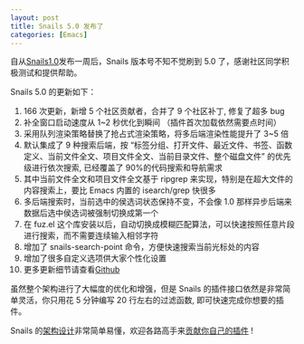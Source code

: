 ```yaml
---
layout: post
title: Snails 5.0 发布了
categories: [Emacs]
---
```


自从[Snails1.0](https://manateelazycat.github.io/emacs/2019/07/21/snails.html)发布一周后，Snails 版本号不知不觉刷到 5.0 了，感谢社区同学积极测试和提供帮助。

Snails 5.0 的更新如下：

1. 166 次更新，新增 5 个社区贡献者，合并了 9 个社区补丁, 修复了超多 bug
2. 补全窗口启动速度从 1~2 秒优化到瞬间 （插件首次加载依然需要点时间）
3. 采用队列渲染策略替换了抢占式渲染策略，将多后端渲染性能提升了 3~5 倍
4. 默认集成了 9 种搜索后端，按 “标签分组、打开文件、最近文件、书签、函数定义、当前文件全文、项目文件全文、当前目录文件、整个磁盘文件” 的优先级进行依次搜索, 已经覆盖了 90%的代码搜索和导航需求
5. 其中当前文件全文和项目文件全文基于 ripgrep 来实现，特别是在超大文件的内容搜索上，要比 Emacs 内置的 isearch/grep 快很多
6. 多后端搜索时，当前选中的侯选词状态保持不变，不会像 1.0 那样异步后端来数据后选中侯选词被强制切换成第一个
7. 在 fuz.el 这个库安装以后，自动切换成模糊匹配算法，可以快速按照任意片段进行搜索，而不需要连续输入相邻字符
8. 增加了 snails-search-point 命令，方便快速搜索当前光标处的内容
9. 增加了很多自定义选项供大家个性化设置
10. 更多更新细节请查看[Github](https://github.com/manateelazycat/snails/commits/master)

虽然整个架构进行了大幅度的优化和增强，但是 Snails 的插件接口依然是非常简单灵活，你只用花 5 分钟编写 20 行左右的过滤函数, 即可快速完成你想要的插件。

Snails 的[架构设计](https://manateelazycat.github.io/emacs/2019/07/23/snails-framework.html)非常简单易懂，欢迎各路高手来[贡献你自己的插件](https://github.com/manateelazycat/snails/pulls) !
